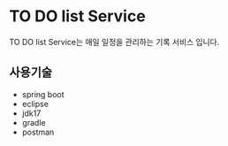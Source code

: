 # TO DO list Service
  TO DO list Service는 매일 일정을 관리하는 기록 서비스 입니다.
## 사용기술
- spring boot
- eclipse
- jdk17
- gradle
- postman
